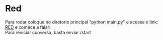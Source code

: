 # Red

Para rodar coloque no diretorio principal "python main.py"
e acesse o link: [RED](https://t.me/REDDOBOT?start=start)
e comece a falar!  
Para reniciar conversa, basta enviar /start
